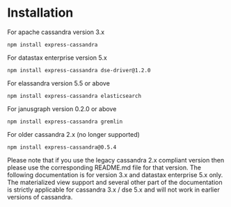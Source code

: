 # Installation

For apache cassandra version 3.x

    npm install express-cassandra

For datastax enterprise version 5.x

    npm install express-cassandra dse-driver@1.2.0

For elassandra version 5.5 or above

    npm install express-cassandra elasticsearch

For janusgraph version 0.2.0 or above

    npm install express-cassandra gremlin

For older cassandra 2.x (no longer supported)

    npm install express-cassandra@0.5.4

Please note that if you use the legacy cassandra 2.x compliant version then please use the corresponding README.md file for that version. The following documentation is for version 3.x and datastax enterprise 5.x only. The materialized view support and several other part of the documentation is strictly applicable for cassandra 3.x / dse 5.x and will not work in earlier versions of cassandra.
